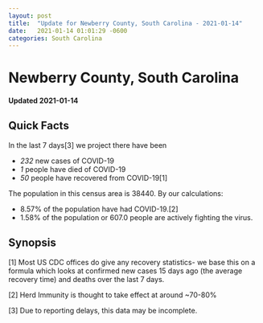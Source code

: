 ```yaml
---
layout: post
title:  "Update for Newberry County, South Carolina - 2021-01-14"
date:   2021-01-14 01:01:29 -0600
categories: South Carolina
---
```


# Newberry County, South Carolina
#### Updated 2021-01-14

## Quick Facts

In the last 7 days[3] we project there have been
- *232* new cases of COVID-19
- *1* people have died of COVID-19
- *50* people have recovered from COVID-19[1]

The population in this census area is 38440. By our calculations:
- 8.57% of the population have had COVID-19.[2]
- 1.58% of the population or 607.0 people are actively fighting the virus.

## Synopsis




[1] Most US CDC offices do give any recovery statistics- we base this on a formula which looks at confirmed new cases
15 days ago (the average recovery time) and deaths over the last 7 days.

[2] Herd Immunity is thought to take effect at around ~70-80%

[3] Due to reporting delays, this data may be incomplete.
 
    
